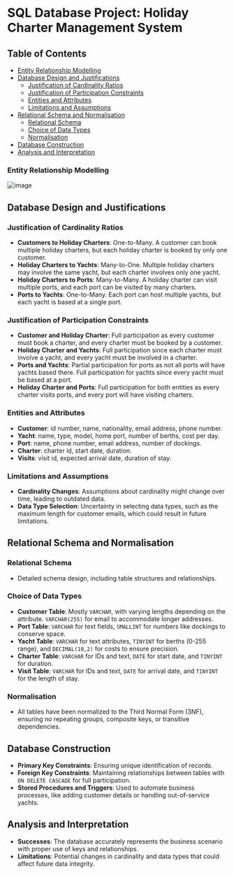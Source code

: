 # SQL Database Project: Holiday Charter Management System

## Table of Contents
- [Entity Relationship Modelling](#entity-relationship-modelling)
- [Database Design and Justifications](#database-design-and-justifications)
  - [Justification of Cardinality Ratios](#justification-of-cardinality-ratios)
  - [Justification of Participation Constraints](#justification-of-participation-constraints)
  - [Entities and Attributes](#entities-and-attributes)
  - [Limitations and Assumptions](#limitations-and-assumptions)
- [Relational Schema and Normalisation](#relational-schema-and-normalisation)
  - [Relational Schema](#relational-schema)
  - [Choice of Data Types](#choice-of-data-types)
  - [Normalisation](#normalisation)
- [Database Construction](#database-construction)
- [Analysis and Interpretation](#analysis-and-interpretation)

### Entity Relationship Modelling 

![image](https://github.com/user-attachments/assets/75694979-7648-4630-84d2-081a91f23835)


## Database Design and Justifications

### Justification of Cardinality Ratios
- **Customers to Holiday Charters**: One-to-Many. A customer can book multiple holiday charters, but each holiday charter is booked by only one customer.
- **Holiday Charters to Yachts**: Many-to-One. Multiple holiday charters may involve the same yacht, but each charter involves only one yacht.
- **Holiday Charters to Ports**: Many-to-Many. A holiday charter can visit multiple ports, and each port can be visited by many charters.
- **Ports to Yachts**: One-to-Many. Each port can host multiple yachts, but each yacht is based at a single port.

### Justification of Participation Constraints
- **Customer and Holiday Charter**: Full participation as every customer must book a charter, and every charter must be booked by a customer.
- **Holiday Charter and Yachts**: Full participation since each charter must involve a yacht, and every yacht must be involved in a charter.
- **Ports and Yachts**: Partial participation for ports as not all ports will have yachts based there. Full participation for yachts since every yacht must be based at a port.
- **Holiday Charter and Ports**: Full participation for both entities as every charter visits ports, and every port will have visiting charters.

### Entities and Attributes
- **Customer**: id number, name, nationality, email address, phone number.
- **Yacht**: name, type, model, home port, number of berths, cost per day.
- **Port**: name, phone number, email address, number of dockings.
- **Charter**: charter id, start date, duration.
- **Visits**: visit id, expected arrival date, duration of stay.

### Limitations and Assumptions
- **Cardinality Changes**: Assumptions about cardinality might change over time, leading to outdated data.
- **Data Type Selection**: Uncertainty in selecting data types, such as the maximum length for customer emails, which could result in future limitations.

## Relational Schema and Normalisation

### Relational Schema
- Detailed schema design, including table structures and relationships.

### Choice of Data Types
- **Customer Table**: Mostly `VARCHAR`, with varying lengths depending on the attribute. `VARCHAR(255)` for email to accommodate longer addresses.
- **Port Table**: `VARCHAR` for text fields, `SMALLINT` for numbers like dockings to conserve space.
- **Yacht Table**: `VARCHAR` for text attributes, `TINYINT` for berths (0-255 range), and `DECIMAL(10,2)` for costs to ensure precision.
- **Charter Table**: `VARCHAR` for IDs and text, `DATE` for start date, and `TINYINT` for duration.
- **Visit Table**: `VARCHAR` for IDs and text, `DATE` for arrival date, and `TINYINT` for the length of stay.

### Normalisation
- All tables have been normalized to the Third Normal Form (3NF), ensuring no repeating groups, composite keys, or transitive dependencies.

## Database Construction

- **Primary Key Constraints**: Ensuring unique identification of records.
- **Foreign Key Constraints**: Maintaining relationships between tables with `ON DELETE CASCADE` for full participation.
- **Stored Procedures and Triggers**: Used to automate business processes, like adding customer details or handling out-of-service yachts.

## Analysis and Interpretation

- **Successes**: The database accurately represents the business scenario with proper use of keys and relationships.
- **Limitations**: Potential changes in cardinality and data types that could affect future data integrity.
